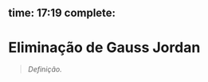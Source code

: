 time: 17:19
complete:
---
$\newcommand\mycolv[1]{\begin{bmatrix}#1\end{bmatrix}}$
# Eliminação de Gauss Jordan

> $\textit{Definição.}$ 